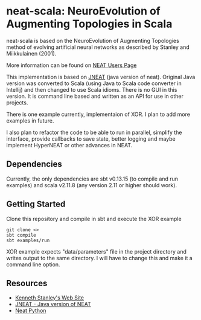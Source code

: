 # neat-scala: NeuroEvolution of Augmenting Topologies in Scala

neat-scala is based on the NeuroEvolution of Augmenting Topologies
method of evolving artificial neural networks as described by Stanley and
Miikkulainen (2001).

More information can be found on  [NEAT Users Page](http://www.cs.ucf.edu/~kstanley/neat.html)

This implementation is based on [JNEAT](http://nn.cs.utexas.edu/soft-view.php?SoftID=5)
 (java version of neat). Original Java version was converted to Scala (using Java to Scala code
converter in Intellij) and then changed to use Scala idioms. There is
no GUI in this version. It is command line based and written as an API
for use in other projects.

There is one example currently, implementaion of XOR. I plan to add more
examples in future.

I also plan to refactor the code to be able to run in parallel, simplify
the interface, provide callbacks to save state, better logging and maybe
implement HyperNEAT or other advances in NEAT.

## Dependencies

Currently, the only dependencies are sbt v0.13.15 (to compile and run
examples) and scala v2.11.8 (any version 2.11 or higher should work).

## Getting Started

Clone this repository and compile in sbt and execute the XOR example


```
git clone <>
sbt compile
sbt examples/run
```

XOR example expects "data/parameters" file in the project directory
and writes output to the same directory. I will have to change this
and make it a command line option.

## Resources

- [Kenneth Stanley's Web Site](http://www.cs.ucf.edu/~kstanley/)
- [JNEAT - Java version of NEAT](http://nn.cs.utexas.edu/soft-view.php?SoftID=5)
- [Neat Python](https://github.com/CodeReclaimers/neat-python)
